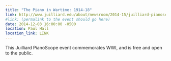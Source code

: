 ```yaml
---
title: "The Piano in Wartime: 1914-18"
link: http://www.juilliard.edu/about/newsroom/2014-15/juilliard-pianoscope-presents-piano-wartime-1914-1918-two-performances
#link: (permalink to the event should go here)
date: 2014-12-03 16:00:00 -0500
location: Paul Hall
location_link: LINK
---
```


This Juilliard PianoScope event commemorates WWI, and is free and open to the public.
